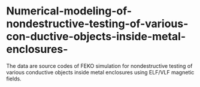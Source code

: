 # Numerical-modeling-of-nondestructive-testing-of-various-con-ductive-objects-inside-metal-enclosures-
The data are source codes of FEKO simulation for nondestructive testing of various conductive objects inside metal enclosures using ELF/VLF magnetic fields.
